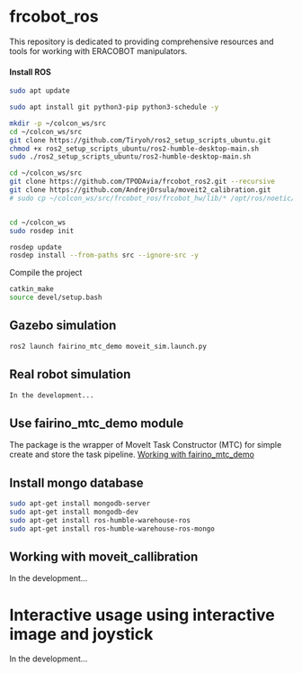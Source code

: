 # frcobot_ros

This repository is dedicated to providing comprehensive resources and tools for working with ERACOBOT manipulators. 

<!-- ![alt text](./docs/demo.gif) -->

#### Install ROS

```bash
sudo apt update
```
```bash
sudo apt install git python3-pip python3-schedule -y
```
```bash
mkdir -p ~/colcon_ws/src
cd ~/colcon_ws/src
git clone https://github.com/Tiryoh/ros2_setup_scripts_ubuntu.git
chmod +x ros2_setup_scripts_ubuntu/ros2-humble-desktop-main.sh
sudo ./ros2_setup_scripts_ubuntu/ros2-humble-desktop-main.sh
```

```bash
cd ~/colcon_ws/src
git clone https://github.com/TPODAvia/frcobot_ros2.git --recursive
git clone https://github.com/AndrejOrsula/moveit2_calibration.git
# sudo cp ~/colcon_ws/src/frcobot_ros/frcobot_hw/lib/* /opt/ros/noetic/lib


cd ~/colcon_ws
sudo rosdep init

rosdep update
rosdep install --from-paths src --ignore-src -y

```

Compile the project
```bash
catkin_make
source devel/setup.bash
```

## Gazebo simulation

```bash
ros2 launch fairino_mtc_demo moveit_sim.launch.py
```

## Real robot simulation

```bash
In the development...
```

## Use fairino_mtc_demo module

The package is the wrapper of MoveIt Task Constructor (MTC) for simple create and store the task pipeline.
[Working with fairino_mtc_demo](fairino_mtc_demo/README.md)

## Install mongo database
```bash
sudo apt-get install mongodb-server
sudo apt-get install mongodb-dev
sudo apt-get install ros-humble-warehouse-ros
sudo apt-get install ros-humble-warehouse-ros-mongo
```

## Working with moveit_callibration

In the development...

# Interactive usage using interactive image and joystick

In the development...
